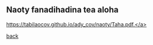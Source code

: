 ## Naoty fanadihadina tea aloha

<a href="tabilaocov.github.io/ady_cov/naoty/Taha.pdf" target="_blank">https://tabilaocov.github.io/ady_cov/naoty/Taha.pdf.</a>

[back](./)
